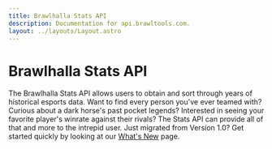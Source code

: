 ```yaml
---
title: Brawlhalla Stats API
description: Documentation for api.brawltools.com.
layout: ../layouts/Layout.astro
---
```


# Brawlhalla Stats API

The Brawlhalla Stats API allows users to obtain and sort through years of historical esports data. Want to find every person you've ever teamed with? Curious about a dark horse's past pocket legends? Interested in seeing your favorite player's winrate against their rivals? The Stats API can provide all of that and more to the intrepid user. Just migrated from Version 1.0? Get started quickly by looking at our [What's New](/v2/resources/whats-new) page.
